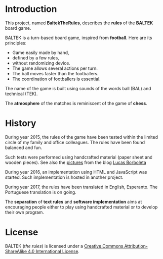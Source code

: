 # Introduction

This project, named **BaltekTheRules**,  describes the **rules** of the **BALTEK** board game. 

BALTEK is a turn-based board game, inspired from **football**. Here are its principles:

- Game easily made by hand,
- defined by a few rules,
- without randomizing device.
- The game allows several actions per turn.
- The ball moves faster than the footballers.
- The coordination of footballers is essential.

The name of the game is built using sounds of the words ball (BAL) and technical (TEK).

The **atmosphere** of the matches is reminiscent of the game of **chess**.

# History

During year 2015, the rules of the game have been tested within the limited circle of my family and office colleagues. The rules have been found balanced and fun.

Such tests were performed using handcrafted material (paper sheet and wooden pieces). See also the [pictures](http://lucas.borboleta.blog.free.fr/public/Baltek/2016-01--Baltek-Prototype-2/Diaporama.htm) from the blog [Lucas Borboleta](http://lucas.borboleta.blog.free.fr)

During year 2016, an implementation using HTML and JavaScript was started. Such implementation is hosted in another project. 

During year 2017, the rules have been translated in English, Esperanto. The Portuguese translation is on going.

The **separation** of **text rules** and **software implementation** aims at encouraging people either to play using handcrafted material or to develop their own program.

# License

BALTEK (_the rules_) is licensed under a [Creative Commons Attribution-ShareAlike 4.0 International License](http://creativecommons.org/licenses/by-sa/4.0/).



